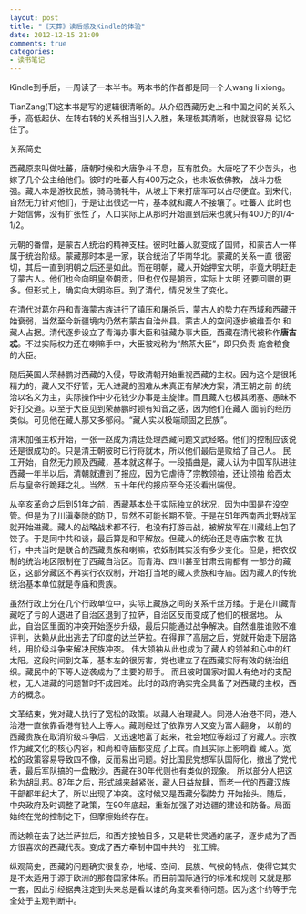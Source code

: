 ```yaml
---
layout: post
title: "《天葬》读后感及Kindle的体验"
date: 2012-12-15 21:09
comments: true
categories: 
- 读书笔记
---
```


Kindle到手后，一周读了一本半书。两本书的作者都是同一个人wang li xiong。

TianZang(T)这本书是写的逻辑很清晰的。从介绍西藏历史上和中国之间的关系入手，高低起伏、左转右转的关系相当引人入胜，条理极其清晰，也就很容易
记忆住了。

关系简史

西藏原来叫做吐蕃，唐朝时候和大唐争斗不息，互有胜负。大唐吃了不少苦头，也嫁了几个公主给他们。彼时的吐蕃人有400万之众，也未皈依佛教，
战斗力极强。藏人本是游牧民族，骑马骑牦牛，从坡上下来打唐军可以占尽便宜。到宋代，自然无力针对他们，于是让出很远一片，基本就和藏人不接壤了。吐蕃人
此时也开始信佛，没有扩张性了，人口实际上从那时开始直到后来也就只有400万的1/4-1/2。

元朝的番僧，是蒙古人统治的精神支柱。彼时吐蕃人就变成了国师，和蒙古人一样属于统治阶级。蒙藏那时本是一家，联合统治了华南华北。蒙藏的关系一直
很密切，其后一直到明朝之后还是如此。而在明朝，藏人开始押宝大明，毕竟大明赶走了蒙古人。他们也会向明皇帝朝贡，但也仅仅是朝贡，实际上大明
还要回赠的更多。但形式上，确实向大明称臣。到了清代，情况发生了变化。

在清代对葛尔丹和青海蒙古族进行了镇压和屠杀后，蒙古人的势力在西域和西藏开始衰弱，当然至今新疆境内仍然有蒙古自治州县。蒙古人的空间逐步被维吾尔
和藏人占据。清代逐步设立了青海办事大臣和驻藏办事大臣，西藏在清代被称作**唐古忒**。不过实际权力还在喇嘛手中，大臣被戏称为“熬茶大臣”，即只负责
施舍粮食的大臣。

随后英国人荣赫鹏对西藏的入侵，导致清朝开始重视西藏的主权。因为这个是很耗精力的，藏人又不好管，无人进藏的困难从未真正有解决方案，清王朝之前
的统治以名义为主，实际操作中少花钱少办事是主旋律。而且藏人也极其闭塞、愚昧不好打交道。以至于大臣见到荣赫鹏时顿有知音之感，因为他们在藏人
面前的经历类似。可见他在藏人那又多郁闷。“藏人实以极端顽固之民族”。

清末加强主权开始，一张一赵成为清廷处理西藏问题文武经略。他们的控制应该说还是很成功的。只是清王朝彼时已行将就木，所以他们最后是败给了自己人。
民工开始，自然无力顾及西藏，基本就这样子。一段插曲是，藏人认为中国军队进驻西藏一年半以后，清朝就遭到了报应，因为它虐待了宗教领袖，还让领袖
给西太后与皇帝行跪拜之礼。当然，五十年代的报应至今还没看出端倪。

从辛亥革命之后到51年之前，西藏基本处于实际独立的状况，因为中国是在没空管。但是为了川滇秦陇的防卫，显然不可能长期不管。于是在51年西南西北野战军
就开始进藏。藏人的战略战术都不行，也没有打游击战，被解放军在川藏线上包了饺子。于是同中共和谈，最后算是和平解放。但藏人的统治还是寺庙宗教
在执行，中共当时是联合的西藏贵族和喇嘛，农奴制其实没有多少变化。但是，把农奴制的统治地区限制在了西藏自治区。而青海、四川甚至甘肃云南都有
一部分的藏区，这部分藏区不再实行农奴制，开始打当地的藏人贵族和寺庙。因为藏人的传统统治基本单位就是寺庙和贵族。

虽然行政上分在几个行政单位中，实际上藏族之间的关系千丝万缕。于是在川藏青藏吃了亏的人退进了自治区退到了拉萨，自治区反而变成了他们的根据地。
从此，自治区里面的冲突开始逐步升级，最后只能通过战争解决。自然谁胜谁败不难评判，达赖从此出逃去了印度的达兰萨拉。在得罪了高层之后，党就开始走下层路线，用阶级斗争来解决民族冲突。
伟大领袖从此也成为了藏人的领袖和心中的红太阳。这段时间到文革，基本左的很厉害，党也建立了在西藏实际有效的统治组织。藏民中的下等人逆袭成为了主要的帮手。
而且彼时国家对国人有绝对的支配权，无人进藏的问题暂时不成困难。此时的政府确实完全具备了对西藏的主权，西方的概念。

文革结束，党对藏人执行了宽松的政策。以藏人治理藏人。同港人治港不同，港人治港一直依靠香港有钱人上等人。藏则经过了依靠穷人又变为富人翻身，
以前的西藏贵族在取消阶级斗争后，又迅速地富了起来，社会地位等超过了穷藏人。宗教作为藏文化的核心内容，和尚和寺庙都变成了上宾。而且实际上影响着
藏人。宽松的政策容易导致四不像，反而易出问题。好比国民党想军队国际化，撤出了党代表，最后军队搞的一盘散沙。西藏在80年代则也有类似的现象。
所以部分人把这称为胡乱邦。87年之后，形式越来越紧张，藏人日益放肆，而老一代的西藏汉族干部都年纪大了。所以出现了冲突。这时候又是西藏分裂势力
开始抬头。随后，中央政府及时调整了政策，在90年底起，重新加强了对边疆的建设和防备。局面始终在党的控制之下，但摩擦始终存在。

而达赖在去了达兰萨拉后，和西方接触日多，又是转世灵通的底子，逐步成为了西方很喜欢的西藏代表。变成了西方牵制中国中共的一张王牌。

纵观简史，西藏的问题确实很复杂，地域、空间、民族、气候的特点，使得它其实是不太适用于源于欧洲的那套国家体系。而目前国际通行的标准和规则
又就是那一套，因此引经据典注定到头来总是看以谁的角度来看待问题。因为这个约等于完全处于主观判断中。